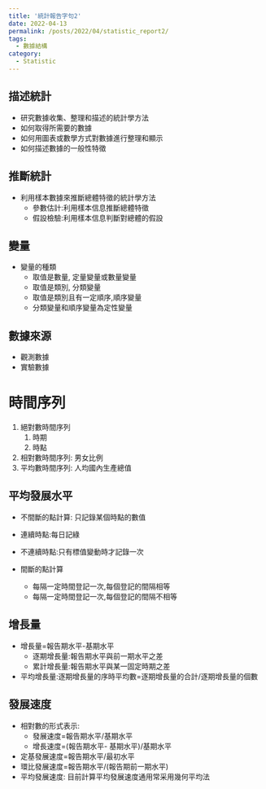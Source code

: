 ```yaml
---
title: '統計報告字句2'
date: 2022-04-13
permalink: /posts/2022/04/statistic_report2/
tags:
  - 數據結構
category:
  - Statistic
---
```






## 描述統計
- 研究數據收集、整理和描述的統計學方法
- 如何取得所需要的數據
- 如何用圖表或數學方式對數據進行整理和顯示
- 如何描述數據的一般性特徵

## 推斷統計
- 利用樣本數據來推斷總體特徵的統計學方法
  - 參數估計:利用樣本信息推斷總體特徵
  - 假設檢驗:利用樣本信息判斷對總體的假設

## 變量
- 變量的種類 
  - 取值是數量, 定量變量或數量變量
  - 取值是類別, 分類變量
  - 取值是類別且有一定順序,順序變量
  - 分類變量和順序變量為定性變量


## 數據來源
- 觀測數據
- 實驗數據

# 時間序列

1. 絕對數時間序列
   1. 時期
   2. 時點
2. 相對數時間序列: 男女比例
3. 平均數時間序列: 人均國內生產總值


## 平均發展水平
- 不間斷的點計算: 只記錄某個時點的數值
 - 連續時點:每日記綠
 - 不連續時點:只有標值變動時才記錄一次
- 間斷的點計算


  - 每隔一定時間登記一次,每個登記的間隔相等
  - 每隔一定時間登記一次,每個登記的間隔不相等

## 增長量
- 增長量=報告期水平-基期水平
  - 逐期增長量:報告期水平與前一期水平之差
  - 累計增長量:報告期水平與某一固定時期之差
- 平均增長量:逐期增長量的序時平均數=逐期增長量的合計/逐期增長量的個數
  
## 發展速度
- 相對數的形式表示: 
  - 發展速度=報告期水平/基期水平
  - 增長速度=(報告期水平- 基期水平)/基期水平
- 定基發展速度=報告期水平/最初水平
- 環比發展速度=報告期水平/(報告期前一期水平)
- 平均發展速度: 目前計算平均發展速度通用常采用幾何平均法


